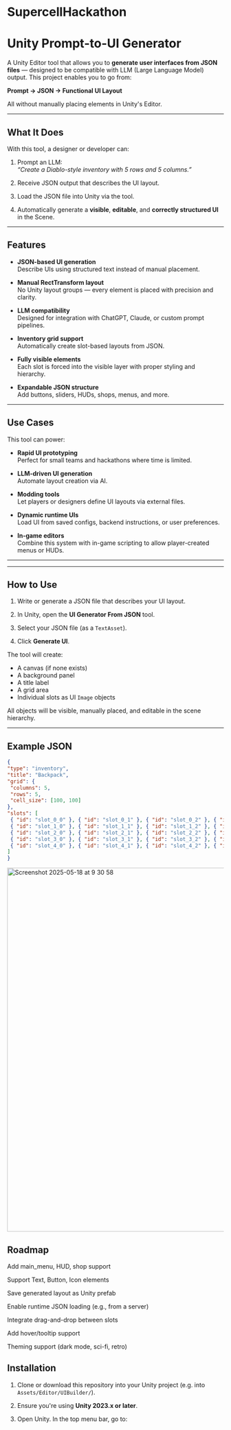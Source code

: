 # SupercellHackathon

# Unity Prompt-to-UI Generator

A Unity Editor tool that allows you to **generate user interfaces from JSON files** — designed to be compatible with LLM (Large Language Model) output. This project enables you to go from:

**Prompt → JSON → Functional UI Layout**

All without manually placing elements in Unity's Editor.

---

## What It Does

With this tool, a designer or developer can:

1. Prompt an LLM:  
   _“Create a Diablo-style inventory with 5 rows and 5 columns.”_

2. Receive JSON output that describes the UI layout.

3. Load the JSON file into Unity via the tool.

4. Automatically generate a **visible**, **editable**, and **correctly structured UI** in the Scene.

---

## Features

- **JSON-based UI generation**  
  Describe UIs using structured text instead of manual placement.

- **Manual RectTransform layout**  
  No Unity layout groups — every element is placed with precision and clarity.

- **LLM compatibility**  
  Designed for integration with ChatGPT, Claude, or custom prompt pipelines.

- **Inventory grid support**  
  Automatically create slot-based layouts from JSON.

- **Fully visible elements**  
  Each slot is forced into the visible layer with proper styling and hierarchy.

- **Expandable JSON structure**  
  Add buttons, sliders, HUDs, shops, menus, and more.

---

## Use Cases

This tool can power:

- **Rapid UI prototyping**  
  Perfect for small teams and hackathons where time is limited.

- **LLM-driven UI generation**  
  Automate layout creation via AI.

- **Modding tools**  
  Let players or designers define UI layouts via external files.

- **Dynamic runtime UIs**  
  Load UI from saved configs, backend instructions, or user preferences.

- **In-game editors**  
  Combine this system with in-game scripting to allow player-created menus or HUDs.

---


---

## How to Use

1. Write or generate a JSON file that describes your UI layout.

2. In Unity, open the **UI Generator From JSON** tool.

3. Select your JSON file (as a `TextAsset`).

4. Click **Generate UI**.

The tool will create:
- A canvas (if none exists)
- A background panel
- A title label
- A grid area
- Individual slots as UI `Image` objects

All objects will be visible, manually placed, and editable in the scene hierarchy.

---

## Example JSON

```json
{
"type": "inventory",
"title": "Backpack",
"grid": {
 "columns": 5,
 "rows": 5,
 "cell_size": [100, 100]
},
"slots": [
 { "id": "slot_0_0" }, { "id": "slot_0_1" }, { "id": "slot_0_2" }, { "id": "slot_0_3" }, { "id": "slot_0_4" },
 { "id": "slot_1_0" }, { "id": "slot_1_1" }, { "id": "slot_1_2" }, { "id": "slot_1_3" }, { "id": "slot_1_4" },
 { "id": "slot_2_0" }, { "id": "slot_2_1" }, { "id": "slot_2_2" }, { "id": "slot_2_3" }, { "id": "slot_2_4" },
 { "id": "slot_3_0" }, { "id": "slot_3_1" }, { "id": "slot_3_2" }, { "id": "slot_3_3" }, { "id": "slot_3_4" },
 { "id": "slot_4_0" }, { "id": "slot_4_1" }, { "id": "slot_4_2" }, { "id": "slot_4_3" }, { "id": "slot_4_4" }
]
}

```

<img width="844" alt="Screenshot 2025-05-18 at 9 30 58" src="https://github.com/user-attachments/assets/0730bf7c-529b-42b1-8bc3-e119059ef625" />


## Roadmap
 Add main_menu, HUD, shop support

 Support Text, Button, Icon elements

 Save generated layout as Unity prefab

 Enable runtime JSON loading (e.g., from a server)

 Integrate drag-and-drop between slots

 Add hover/tooltip support

 Theming support (dark mode, sci-fi, retro)



## Installation

1. Clone or download this repository into your Unity project (e.g. into `Assets/Editor/UIBuilder/`).

2. Ensure you're using **Unity 2023.x or later**.

3. Open Unity. In the top menu bar, go to:

